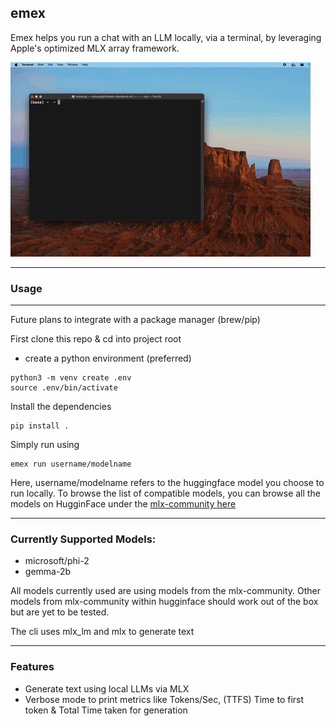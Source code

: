 ## emex

Emex helps you run a chat with an LLM locally, via a terminal, by leveraging Apple's optimized MLX array framework.

![Demo Video](./demo.gif)

---

### Usage
---
Future plans to integrate with a package manager (brew/pip)

First clone this repo & cd into project root
- create a python environment (preferred) 
```
python3 -m venv create .env
source .env/bin/activate
```

Install the dependencies
```
pip install .
```

Simply run using 
```
emex run username/modelname
```

Here, username/modelname refers to the huggingface model you choose to run locally. To browse the list of compatible models, you can browse all the models on HugginFace under the [mlx-community here](https://hugginface.co/mlx-community)

---

### Currently Supported Models:

- microsoft/phi-2
- gemma-2b

All models currently used are using models from the mlx-community. Other models from mlx-community within hugginface should work out of the box but are yet to be tested. 

The cli uses mlx_lm and mlx to generate text

---

### Features

- Generate text using local LLMs via MLX
- Verbose mode to print metrics like Tokens/Sec, (TTFS) Time to first token & Total Time taken for generation

